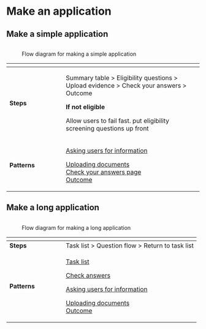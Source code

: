 # Make an application

## Make a simple application

<figure><img src="../../.gitbook/assets/Make an application.png" alt=""><figcaption><p>Flow diagram for making a simple application</p></figcaption></figure>

<table data-header-hidden><thead><tr><th width="131"></th><th></th></tr></thead><tbody><tr><td><strong>Steps</strong></td><td><p>Summary table > Eligibility questions > Upload evidence > Check your answers > Outcome</p><p></p><p><strong>If not eligible</strong></p><p>Allow users to fail fast. put eligibility screening questions up front</p></td></tr><tr><td><strong>Patterns</strong></td><td><p><a href="../design-patterns/asking-users-for-information.md">Asking users for information</a></p><p><a href="../design-patterns/uploading-documents.md">Uploading documents</a><br><a href="../design-patterns/check-answers.md">Check your answers page<br></a><a href="../design-patterns/outcome.md">Outcome</a></p></td></tr></tbody></table>

## Make a long application

<figure><img src="../../.gitbook/assets/Make a long application.png" alt=""><figcaption><p>Flow diagram for making a long application</p></figcaption></figure>

<table data-header-hidden><thead><tr><th width="131"></th><th></th></tr></thead><tbody><tr><td><strong>Steps</strong></td><td>Task list > Question flow > Return to task list</td></tr><tr><td><strong>Patterns</strong></td><td><p><a href="../design-patterns/task-list.md">Task list</a></p><p><a href="../design-patterns/check-answers.md">Check answers</a></p><p><a href="../design-patterns/asking-users-for-information.md">Asking users for information</a></p><p><a href="../design-patterns/uploading-documents.md">Uploading documents</a><br><a href="../design-patterns/outcome.md">Outcome</a></p></td></tr></tbody></table>

